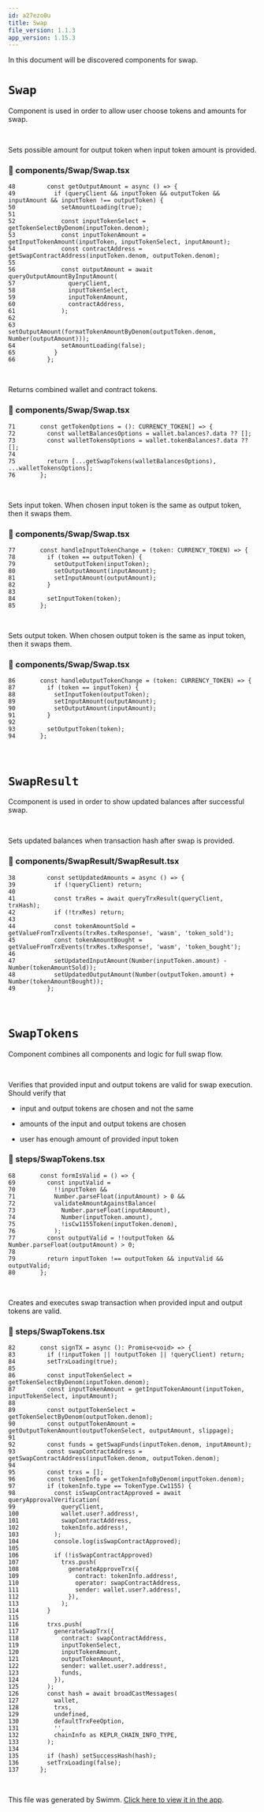 ```yaml
---
id: a27ezo0u
title: Swap
file_version: 1.1.3
app_version: 1.15.3
---
```


In this document will be discovered components for swap.

# `Swap`<swm-token data-swm-token=":components/Swap/Swap.tsx:36:4:4:`export const Swap = (props: SwapProps) =&gt; {`"/>

Component is used in order to allow user choose tokens and amounts for swap.

<br/>

Sets possible amount for output token when input token amount is provided.

<!-- NOTE-swimm-snippet: the lines below link your snippet to Swimm -->

### 📄 components/Swap/Swap.tsx

<!-- collapsed -->

```tsx
48         const getOutputAmount = async () => {
49           if (queryClient && inputToken && outputToken && inputAmount && inputToken !== outputToken) {
50             setAmountLoading(true);
51
52             const inputTokenSelect = getTokenSelectByDenom(inputToken.denom);
53             const inputTokenAmount = getInputTokenAmount(inputToken, inputTokenSelect, inputAmount);
54             const contractAddress = getSwapContractAddress(inputToken.denom, outputToken.denom);
55
56             const outputAmount = await queryOutputAmountByInputAmount(
57               queryClient,
58               inputTokenSelect,
59               inputTokenAmount,
60               contractAddress,
61             );
62
63             setOutputAmount(formatTokenAmountByDenom(outputToken.denom, Number(outputAmount)));
64             setAmountLoading(false);
65           }
66         };
```

<br/>

Returns combined wallet and contract tokens.

<!-- NOTE-swimm-snippet: the lines below link your snippet to Swimm -->

### 📄 components/Swap/Swap.tsx

<!-- collapsed -->

```tsx
71       const getTokenOptions = (): CURRENCY_TOKEN[] => {
72         const walletBalancesOptions = wallet.balances?.data ?? [];
73         const walletTokensOptions = wallet.tokenBalances?.data ?? [];
74
75         return [...getSwapTokens(walletBalancesOptions), ...walletTokensOptions];
76       };
```

<br/>

Sets input token. When chosen input token is the same as output token, then it swaps them.

<!-- NOTE-swimm-snippet: the lines below link your snippet to Swimm -->

### 📄 components/Swap/Swap.tsx

<!-- collapsed -->

```tsx
77       const handleInputTokenChange = (token: CURRENCY_TOKEN) => {
78         if (token == outputToken) {
79           setOutputToken(inputToken);
80           setOutputAmount(inputAmount);
81           setInputAmount(outputAmount);
82         }
83
84         setInputToken(token);
85       };
```

<br/>

Sets output token. When chosen output token is the same as input token, then it swaps them.

<!-- NOTE-swimm-snippet: the lines below link your snippet to Swimm -->

### 📄 components/Swap/Swap.tsx

<!-- collapsed -->

```tsx
86       const handleOutputTokenChange = (token: CURRENCY_TOKEN) => {
87         if (token == inputToken) {
88           setInputToken(outputToken);
89           setInputAmount(outputAmount);
90           setOutputAmount(inputAmount);
91         }
92
93         setOutputToken(token);
94       };
```

<br/>

# `SwapResult`<swm-token data-swm-token=":components/SwapResult/SwapResult.tsx:31:4:4:`export const SwapResult = ({ inputToken, outputToken, trxHash }: SwapResultProps) =&gt; {`"/>

Ccomponent is used in order to show updated balances after successful swap.

<br/>

Sets updated balances when transaction hash after swap is provided.

<!-- NOTE-swimm-snippet: the lines below link your snippet to Swimm -->

### 📄 components/SwapResult/SwapResult.tsx

<!-- collapsed -->

```tsx
38         const setUpdatedAmounts = async () => {
39           if (!queryClient) return;
40
41           const trxRes = await queryTrxResult(queryClient, trxHash);
42           if (!trxRes) return;
43
44           const tokenAmountSold = getValueFromTrxEvents(trxRes.txResponse!, 'wasm', 'token_sold');
45           const tokenAmountBought = getValueFromTrxEvents(trxRes.txResponse!, 'wasm', 'token_bought');
46
47           setUpdatedInputAmount(Number(inputToken.amount) - Number(tokenAmountSold));
48           setUpdatedOutputAmount(Number(outputToken.amount) + Number(tokenAmountBought));
49         };
```

<br/>

# `SwapTokens`<swm-token data-swm-token=":steps/SwapTokens.tsx:46:2:2:`const SwapTokens: FC&lt;SwapTokensProps&gt; = ({ onBack, data, header, loading = false, signedIn = true }) =&gt; {`"/>

Component combines all components and logic for full swap flow.

<br/>

Verifies that provided input and output tokens are valid for swap execution. Should verify that

- input and output tokens are chosen and not the same

- amounts of the input and output tokens are chosen

- user has enough amount of provided input token
<!-- NOTE-swimm-snippet: the lines below link your snippet to Swimm -->

### 📄 steps/SwapTokens.tsx

<!-- collapsed -->

```tsx
68       const formIsValid = () => {
69         const inputValid =
70           !!inputToken &&
71           Number.parseFloat(inputAmount) > 0 &&
72           validateAmountAgainstBalance(
73             Number.parseFloat(inputAmount),
74             Number(inputToken.amount),
75             !isCw1155Token(inputToken.denom),
76           );
77         const outputValid = !!outputToken && Number.parseFloat(outputAmount) > 0;
78
79         return inputToken !== outputToken && inputValid && outputValid;
80       };
```

<br/>

Creates and executes swap transaction when provided input and output tokens are valid.

<!-- NOTE-swimm-snippet: the lines below link your snippet to Swimm -->

### 📄 steps/SwapTokens.tsx

<!-- collapsed -->

```tsx
82       const signTX = async (): Promise<void> => {
83         if (!inputToken || !outputToken || !queryClient) return;
84         setTrxLoading(true);
85
86         const inputTokenSelect = getTokenSelectByDenom(inputToken.denom);
87         const inputTokenAmount = getInputTokenAmount(inputToken, inputTokenSelect, inputAmount);
88
89         const outputTokenSelect = getTokenSelectByDenom(outputToken.denom);
90         const outputTokenAmount = getOutputTokenAmount(outputTokenSelect, outputAmount, slippage);
91
92         const funds = getSwapFunds(inputToken.denom, inputAmount);
93         const swapContractAddress = getSwapContractAddress(inputToken.denom, outputToken.denom);
94
95         const trxs = [];
96         const tokenInfo = getTokenInfoByDenom(inputToken.denom);
97         if (tokenInfo.type == TokenType.Cw1155) {
98           const isSwapContractApproved = await queryApprovalVerification(
99             queryClient,
100            wallet.user?.address!,
101            swapContractAddress,
102            tokenInfo.address!,
103          );
104          console.log(isSwapContractApproved);
105
106          if (!isSwapContractApproved)
107            trxs.push(
108              generateApproveTrx({
109                contract: tokenInfo.address!,
110                operator: swapContractAddress,
111                sender: wallet.user?.address!,
112              }),
113            );
114        }
115
116        trxs.push(
117          generateSwapTrx({
118            contract: swapContractAddress,
119            inputTokenSelect,
120            inputTokenAmount,
121            outputTokenAmount,
122            sender: wallet.user?.address!,
123            funds,
124          }),
125        );
126        const hash = await broadCastMessages(
127          wallet,
128          trxs,
129          undefined,
130          defaultTrxFeeOption,
131          '',
132          chainInfo as KEPLR_CHAIN_INFO_TYPE,
133        );
134
135        if (hash) setSuccessHash(hash);
136        setTrxLoading(false);
137      };
```

<br/>

This file was generated by Swimm. [Click here to view it in the app](https://app.swimm.io/repos/Z2l0aHViJTNBJTNBamFtYm8lM0ElM0FpeG9mb3VuZGF0aW9u/docs/a27ezo0u).
